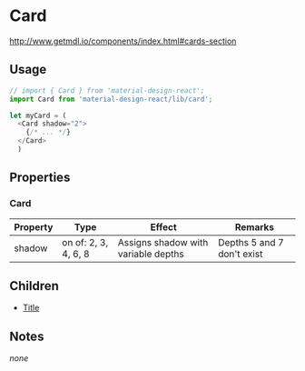 # Card

http://www.getmdl.io/components/index.html#cards-section


## Usage

```javascript
// import { Card } from 'material-design-react';
import Card from 'material-design-react/lib/card';

let myCard = (
  <Card shadow="2">
    {/* ... */}
  </Card>
  )
```

## Properties

### Card

Property | Type | Effect | Remarks
-------- | ------ | ------ | -------
shadow | on of: 2, 3, 4, 6, 8 | Assigns shadow with variable depths | Depths 5 and 7 don't exist

## Children

* [Title](../card-title/README.md)

## Notes
*none*
